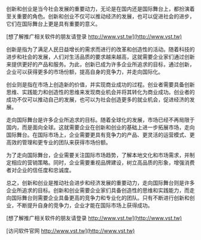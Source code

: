 创新和创业是当今社会发展的重要动力，无论是在国内还是国际舞台上，都扮演着至关重要的角色。创新和创业不仅可以推动经济的发展，也可以促进社会的进步，它们在国际舞台上更是具有重要的意义。

[想了解推广相关软件的朋友请登录 http://www.vst.tw](http://www.vst.tw)

创新是指为了满足人民日益增长的需求而进行的改革和创造性的活动。随着科技的进步和社会的发展，人们对生活品质的要求越来越高，这就需要企业家们通过创新来提供更好的产品和服务。为此，创新已成为许多企业所追求的目标，通过创新，企业可以获得更多的市场份额，提高自身的竞争力，并走向国际化。

创业则是指在市场上创造新的价值，并实现商业成功的过程。创业者需要具备创新思维、实践能力和创造性的思维来发现商业机会并将其转化为商业成功。创业者的成功不仅可以推动自己的发展，也可以为社会创造更多的就业机会，促进经济的发展。

走向国际舞台是许多企业所追求的目标。随着全球化的发展，市场已经不再局限于国内，而是面向全球。这就需要企业在创新和创业的基础上进一步拓展市场，走向国际舞台。在国际市场上，企业需要更具有竞争力的产品、更灵活的运营模式、更高效的管理和更专业的团队来获得市场份额。

为了走向国际舞台，企业需要关注国际市场趋势，了解本地文化和市场需求，并制定相应的营销策略。同时，企业需要重视品牌建设，树立高品质的形象，增强消费者对企业的信任度和忠诚度。

总之，创新和创业是推动社会进步和经济发展的重要动力，走向国际舞台则是许多企业所追求的目标。创新和创业需要企业家们具备创造性的思维和实践能力，而走向国际舞台则需要企业具备更高的竞争力和专业化的团队。只有不断进行创新和创业，不断提升自身的竞争力，企业才能在国际市场上获得成功。

[想了解推广相关软件的朋友请登录 http://www.vst.tw](http://www.vst.tw)


[访问软件官网 http://www.vst.tw](http://www.vst.tw)
